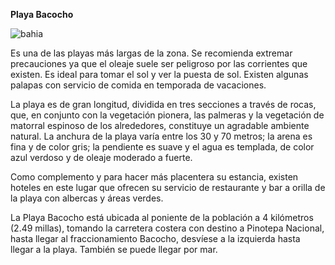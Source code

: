 **Playa Bacocho**

![bahia](images/bacocho.jpg)

Es una de las playas más largas de la zona. Se recomienda extremar precauciones ya que el oleaje suele ser peligroso por las corrientes que existen. Es ideal para tomar el sol y ver la puesta de sol. Existen algunas palapas con servicio de comida en temporada de vacaciones.

La playa es de gran longitud, dividida en tres secciones a través de rocas, que, en conjunto con la vegetación pionera, las palmeras y la vegetación de matorral espinoso de los alrededores, constituye un agradable ambiente natural. La anchura de la playa varía entre los 30 y 70 metros; la arena es fina y de color gris; la pendiente es suave y el agua es templada, de color azul verdoso y de oleaje moderado a fuerte.

Como complemento y para hacer más placentera su estancia, existen hoteles en este lugar que ofrecen su servicio de restaurante y bar a orilla de la playa con albercas y áreas verdes.

La Playa Bacocho está ubicada al poniente de la población a 4 kilómetros (2.49 millas), tomando la carretera costera con destino a Pinotepa Nacional, hasta llegar al fraccionamiento Bacocho, desvíese a la izquierda hasta llegar a la playa. También se puede llegar por mar.
